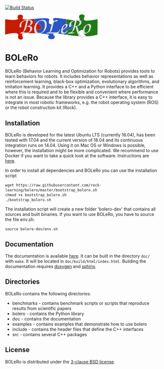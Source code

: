 [![Build Status](https://travis-ci.org/rock-learning/bolero.svg?branch=master)](https://travis-ci.org/rock-learning/bolero)

<img width="60%" src="doc/source/_static/logo.png" />

# BOLeRo

BOLeRo (Behavior Learning and Optimization for Robots) provides tools to learn
behaviors for robots. It includes behavior representations as well as
reinforcement learning, black-box optimization, evolutionary algorithms, and
imitation learning. It provides a C++ and a Python interface to be efficient
where this is required and to be flexible and convenient where performance is
not an issue. Because the library provides a C++ interface, it is easy to
integrate in most robotic frameworks, e.g. the robot operating system (ROS) or
the robot construction kit (Rock).

## Installation

BOLeRo is developed for the latest Ubuntu LTS (currently 16.04), has been
tested with 17.04 and the current version of 18.04 and its continuous
integration runs on 14.04.
Using it on Mac OS or Windows is possible, however, the installation might be
more complicated. We recommend to use Docker if you want to take a quick
look at the software. Instructions are
[here](https://github.com/AlexanderFabisch/bolero/blob/37595d5d8f22c1afb40e329f6df1487401d77988/docker/README.md#create-container).

In order to install all dependencies and BOLeRo you can use the installation
script

    wget https://raw.githubusercontent.com/rock-learning/bolero/master/bootstrap_bolero.sh
    chmod +x bootstrap_bolero.sh
    ./bootstrap_bolero.sh

The installation script will create a new folder 'bolero-dev' that contains
all sources and built binaries. If you want to use BOLeRo, you have to source
the file env.sh:

    source bolero-dev/env.sh

## Documentation

The documentation is available [here](https://rock-learning.github.io/bolero).
It can be built in the directory `doc/` with `make`. It will be located
in `doc/build/html/index.html`. Building the documentation requires
[doxygen](http://www.stack.nl/~dimitri/doxygen/) and
[sphinx](http://sphinx-doc.org/).

## Directories

BOLeRo contains the following directories:

* benchmarks - contains benchmark scripts or scripts that reproduce results
  from scientific papers
* bolero - contains the Python library
* doc - contains the documentation
* examples - contains examples that demonstrate how to use bolero
* include - contains the header files that define the C++ interfaces
* src - contains several C++ packages

## License

BOLeRo is distributed under the
[3-clause BSD license](https://opensource.org/licenses/BSD-3-Clause).
